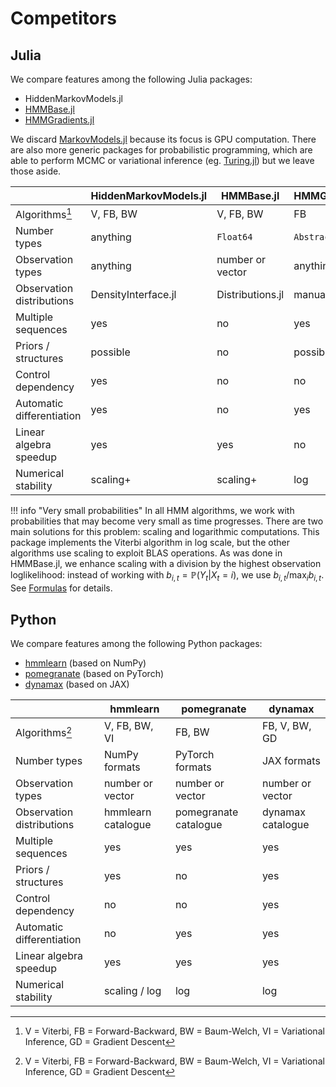 # Competitors

## Julia

We compare features among the following Julia packages:

* HiddenMarkovModels.jl
* [HMMBase.jl](https://github.com/maxmouchet/HMMBase.jl)
* [HMMGradients.jl](https://github.com/idiap/HMMGradients.jl)

We discard [MarkovModels.jl](https://github.com/FAST-ASR/MarkovModels.jl) because its focus is GPU computation.
There are also more generic packages for probabilistic programming, which are able to perform MCMC or variational inference (eg. [Turing.jl](https://github.com/TuringLang/Turing.jl)) but we leave those aside.

|                           | HiddenMarkovModels.jl | HMMBase.jl       | HMMGradients.jl |
| ------------------------- | --------------------- | ---------------- | --------------- |
| Algorithms[^1]            | V, FB, BW             | V, FB, BW        | FB              |
| Number types              | anything              | `Float64`        | `AbstractFloat` |
| Observation types         | anything              | number or vector | anything        |
| Observation distributions | DensityInterface.jl   | Distributions.jl | manual          |
| Multiple sequences        | yes                   | no               | yes             |
| Priors / structures       | possible              | no               | possible        |
| Control dependency        | yes                   | no               | no              |
| Automatic differentiation | yes                   | no               | yes             |
| Linear algebra speedup    | yes                   | yes              | no              |
| Numerical stability       | scaling+              | scaling+         | log             |


!!! info "Very small probabilities"
    In all HMM algorithms, we work with probabilities that may become very small as time progresses.
    There are two main solutions for this problem: scaling and logarithmic computations.
    This package implements the Viterbi algorithm in log scale, but the other algorithms use scaling to exploit BLAS operations.
    As was done in HMMBase.jl, we enhance scaling with a division by the highest observation loglikelihood: instead of working with $b_{i,t} = \mathbb{P}(Y_t | X_t = i)$, we use $b_{i,t} / \max_i b_{i,t}$.
    See [Formulas](@ref) for details.

## Python

We compare features among the following Python packages:

* [hmmlearn](https://github.com/hmmlearn/hmmlearn) (based on NumPy)
* [pomegranate](https://github.com/jmschrei/pomegranate) (based on PyTorch)
* [dynamax](https://github.com/probml/dynamax) (based on JAX)

|                           | hmmlearn             | pomegranate           | dynamax              |
| ------------------------- | -------------------- | --------------------- | -------------------- |
| Algorithms[^1]            | V, FB, BW, VI        | FB, BW                | FB, V, BW, GD        |
| Number types              | NumPy formats        | PyTorch formats       | JAX formats          |
| Observation types         | number or vector     | number or vector      | number or vector     |
| Observation distributions | hmmlearn catalogue   | pomegranate catalogue | dynamax catalogue    |
| Multiple sequences        | yes                  | yes                   | yes                  |
| Priors / structures       | yes                  | no                    | yes                  |
| Control dependency        | no                   | no                    | yes                  |
| Automatic differentiation | no                   | yes                   | yes                  |
| Linear algebra speedup    | yes                  | yes                   | yes                  |
| Numerical stability       | scaling / log        | log                   | log                  |


[^1]: V = Viterbi, FB = Forward-Backward, BW = Baum-Welch, VI = Variational Inference, GD = Gradient Descent
